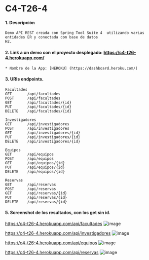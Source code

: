 # C4-T26-4

#### 1. Descripción
```
Demo API REST creada con Spring Tool Suite 4  utilizando varias entidades ER y conectada con base de datos 
H2.
```

#### 2. Link a un demo con el proyecto desplegado: https://c4-t26-4.herokuapp.com/

```
* Nombre de la App: [HEROKU] (https://dashboard.heroku.com/)
```
#### 3. URIs endpoints.
```
Facultades
GET       /api/facultades
POST      /api/facultades
GET       /api/facultades/{id}
PUT       /api/facultades/{id}
DELETE    /api/facultades/{id}

Investigadores
GET       /api/investigadores
POST      /api/investigadores
GET       /api/investigadores/{id}
PUT       /api/investigadores/{id}
DELETE    /api/investigadores/{id}

Equipos
GET       /api/equipos
POST      /api/equipos
GET       /api/equipos/{id}
PUT       /api/equipos/{id}
DELETE    /api/equipos/{id}

Reservas
GET       /api/reservas
POST      /api/reservas
GET       /api/reservas/{id}
PUT       /api/reservas/{id}
DELETE    /api/reservas/{id}
```

#### 5. Screenshot de los resultados, con los get sin id.

https://c4-t26-4.herokuapp.com/api/facultades
![image](https://user-images.githubusercontent.com/55554433/185462737-4efa9ae4-f48f-4a3a-b80b-ee12821f3273.png)

https://c4-t26-4.herokuapp.com/api/investigadores
![image](https://user-images.githubusercontent.com/55554433/185462840-3e8a491e-93a4-4eb7-b6fa-9ba6e5a0f99d.png)

https://c4-t26-4.herokuapp.com/api/equipos
![image](https://user-images.githubusercontent.com/55554433/185462965-2b31e2d8-a011-42ae-bdf0-84a89f3d092b.png)

https://c4-t26-4.herokuapp.com/api/reservas
![image](https://user-images.githubusercontent.com/55554433/185463081-2001a627-2741-439f-afc2-e9b4364d5892.png)


